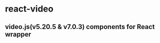 # react-video
video.js(v5.20.5 &amp; v7.0.3) components for React wrapper
---------------------------------------------------------
